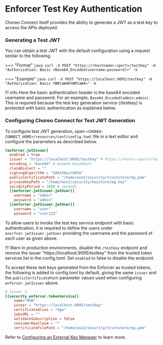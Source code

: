 # Enforcer Test Key Authentication

Choreo Connect itself provides the ability to generate a JWT as a test key to access the APIs deployed.

### Generating a Test JWT

You can obtain a test JWT with the default configuration using a request similar to the following.

=== "Format"
    ``` java
    curl -X POST "https://<hostname>:<port>/testkey" -H "Authorization: Basic <Base64_Encoded(username:password)>" -k
    ```

=== "Example"
    ``` java
    curl -X POST "https://localhost:9095/testkey" -H "Authorization: Basic YWRtaW46YWRtaW4=" -k
    ```

!!! info
    Here the basic authentication header is the base64 encoded username and password. For an example, `Base64_Encoded(admin:admin)`. This is required because the test key generation service (/testkey) is protected with basic authentication as explained below.

### Configuring Choreo Connect for Test JWT Generation

To configure test JWT generation, open `<CHOREO-CONNECT_HOME>/resources/conf/config.toml` file in a text editor and configure the parameters as described below.

``` toml
[enforcer.jwtIssuer]
  enabled = true
  issuer = "https://localhost:9095/testkey" # https://<host>:<port>/testkey
  encoding = "base64" # base64,base64url
  claimDialect = ""
  signingAlgorithm = "SHA256withRSA"
  publicCertificatePath = "/home/wso2/security/truststore/mg.pem"
  privateKeyPath = "/home/wso2/security/keystore/mg.key"
  validityPeriod = 3600 # seconds
  [[enforcer.jwtIssuer.jwtUser]]
    username = "admin"
    password = "admin"
  [[enforcer.jwtIssuer.jwtUser]]
    username = "user"
    password = "user123"
```

To allow users to invoke the test key service endpoint with basic authentication, it is required to define the users under `enorfcer.jwtIssuer.jwtUser` providing the username and the password of each user as given above.

!!! Warn
    In production environments, disable the `/testkey` endpoint and remove the issuer "https://localhost:9095/testkey" from the trusted token services list in the config.toml. Set `enabled` to false to disable the endpoint.

To accept these test keys generated from the Enforcer as trusted tokens, the following is added to config.toml by default, giving the same `issuer` and the `publicCertificatePath` parameter values used when configuring `enforcer.jwtIssuer` above.

``` toml
# Issuer 2
[[security.enforcer.tokenService]]
    name="MGW"
    issuer = "https://localhost:9095/testkey"
    certificateAlias = "mgw"
    jwksURL = ""
    validateSubscription = false
    consumerKeyClaim = ""
    certificateFilePath = "/home/wso2/security/truststore/mg.pem"
```

Refer to [Configuring an External Key Manager]({{base_path}}/deploy-and-publish/deploy-on-gateway/choreo-connect/security/api-authentication/configuring-an-external-key-manager/) to learn more.
